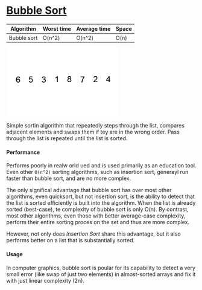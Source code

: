 # [Bubble Sort](https://en.wikipedia.org/wiki/Bubble_sort)

| Algorithm   | Worst time | Average time | Space |
|-------------|------------|--------------|-------|
| Bubble sort | O(n^2)     | O(n^2)       | O(n)  |

![bubble sort](./bubble.gif)

Simple sortin algorithm that repeatedly steps through the list, compares adjacent elements and swaps them if tey are in the wrong order. Pass through the list is repeated until the list is sorted.

#### Performance

Performs poorly in realw orld ued and is used primarily as an education tool. Even other `O(n^2)` sorting algorithms, such as insertion sort, generayl run faster than bubble sort, and are no more complex.

The only significal advantage that bubble sort has over most other algorithms, even quicksort, but not insertion sort, is the ability to detect that the list is sorted efficiently is built into the algorithm. When the list is already sorted (best-case), te complexity of bubble sort is only O(n). By contrast, most other algorithms, even those with better average-case complexity, perform their entire sorting proces on the set and thus are more complex.

However, not only does _Insertion Sort_ share this advantage, but it also performs better on a list that is substantially sorted.

#### Usage

In computer graphics, bubble sort is poular for its capability to detect a very small error (like swap of just two elements) in almost-sorted arrays and fix it with just linear complexity (2n).
